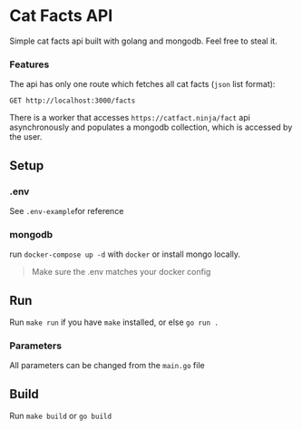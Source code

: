 # Cat Facts API

Simple cat facts api built with golang and mongodb.
Feel free to steal it.

### Features

The api has only one route which fetches all cat facts (`json` list format):

`GET http://localhost:3000/facts`

There is a worker that accesses `https://catfact.ninja/fact` api asynchronously and populates a mongodb collection, which is accessed by the user.


## Setup

### .env
See `.env-example`for reference
### mongodb
run `docker-compose up -d` with `docker` or install mongo locally.
> Make sure the .env matches your docker config

## Run
Run `make run` if you have `make` installed, or else `go run .`
### Parameters
All parameters can be changed from the `main.go` file
## Build
Run `make build` or `go build`
